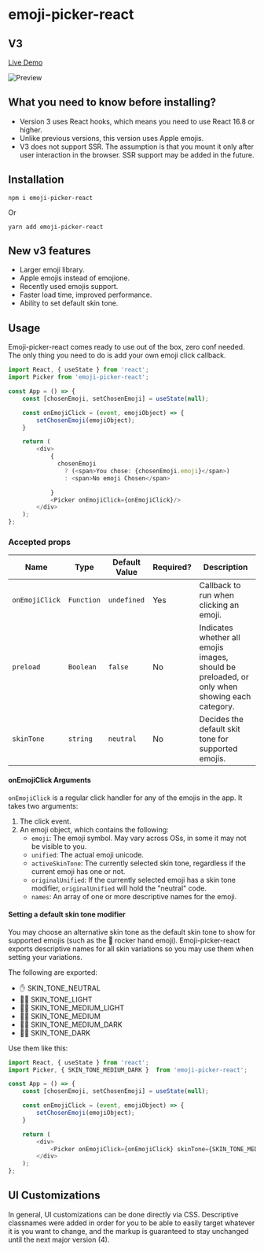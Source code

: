 # emoji-picker-react

## V3

[Live Demo](https://stackblitz.com/edit/emoji-picker-react?file=index.js)

![Preview](/assets/captured.gif)

## What you need to know before installing?
- Version 3 uses React hooks, which means you need to use React 16.8 or higher.
- Unlike previous versions, this version uses Apple emojis.
- V3 does not support SSR. The assumption is that you mount it only after user interaction in the browser. SSR support may be added in the future.

## Installation

```
npm i emoji-picker-react
```
Or

```
yarn add emoji-picker-react
```

## New v3 features
- Larger emoji library.
- Apple emojis instead of emojione.
- Recently used emojis support.
- Faster load time, improved performance.
- Ability to set default skin tone.

## Usage
Emoji-picker-react comes ready to use out of the box, zero conf needed. The only thing you need to do is add your own emoji click callback.

```js
import React, { useState } from 'react';
import Picker from 'emoji-picker-react';

const App = () => {
    const [chosenEmoji, setChosenEmoji] = useState(null);

    const onEmojiClick = (event, emojiObject) => {
        setChosenEmoji(emojiObject);
    }

    return (
        <div>
            {
              chosenEmoji
                ? (<span>You chose: {chosenEmoji.emoji}</span>)
                : <span>No emoji Chosen</span>

            }
            <Picker onEmojiClick={onEmojiClick}/>
        </div>
    );
};
```

### Accepted props

| Name | Type | Default Value | Required? | Description
|-|-|-|-|-
| `onEmojiClick` | `Function` | `undefined` | Yes | Callback to run when clicking an emoji.
| `preload` | `Boolean` | `false` | No | Indicates whether all emojis images, should be preloaded, or only when showing each category.
| `skinTone` | `string` | `neutral` | No | Decides the default skit tone for supported emojis.

#### onEmojiClick Arguments
`onEmojiClick` is a regular click handler for any of the emojis in the app. It takes two arguments:

1. The click event.
2. An emoji object, which contains the following:
    - `emoji`: The emoji symbol. May vary across OSs, in some it may not be visible to you.
    - `unified`: The actual emoji unicode.
    - `activeSkinTone`: The currently selected skin tone, regardless if the current emoji has one or not.
    - `originalUnified`: If the currently selected emoji has a skin tone modifier, `originalUnified` will hold the "neutral" code.
    - `names`: An array of one or more descriptive names for the emoji.

#### Setting a default skin tone modifier
You may choose an alternative skin tone as the default skin tone to show for supported emojis (such as the 🤘 rocker hand emoji).
Emoji-picker-react exports descriptive names for all skin variations so you may use them when setting your variations.

The following are exported:
- ✋ SKIN_TONE_NEUTRAL
- ✋🏻 SKIN_TONE_LIGHT
- ✋🏼 SKIN_TONE_MEDIUM_LIGHT
- ✋🏽 SKIN_TONE_MEDIUM
- ✋🏾 SKIN_TONE_MEDIUM_DARK
- ✋🏿 SKIN_TONE_DARK

Use them like this:

```js
import React, { useState } from 'react';
import Picker, { SKIN_TONE_MEDIUM_DARK }  from 'emoji-picker-react';

const App = () => {
    const [chosenEmoji, setChosenEmoji] = useState(null);

    const onEmojiClick = (event, emojiObject) => {
        setChosenEmoji(emojiObject);
    }

    return (
        <div>
            <Picker onEmojiClick={onEmojiClick} skinTone={SKIN_TONE_MEDIUM_DARK}/>
        </div>
    );
};
```

## UI Customizations
In general, UI customizations can be done directly via CSS. Descriptive classnames were added in order for you to be able to easily target whatever it is you want to change, and the markup is guaranteed to stay unchanged until the next major version (4).
